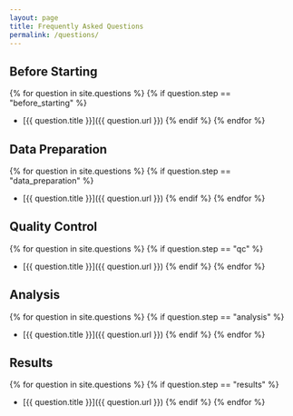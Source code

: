 ```yaml
---
layout: page
title: Frequently Asked Questions
permalink: /questions/
---
```


## Before Starting

{% for question in site.questions %}
  {% if question.step == "before_starting" %}
- [{{ question.title }}]({{ question.url }})
  {% endif %}
{% endfor %}


## Data Preparation

{% for question in site.questions %}
  {% if question.step == "data_preparation" %}
- [{{ question.title }}]({{ question.url }})
  {% endif %}
{% endfor %}

## Quality Control

{% for question in site.questions %}
  {% if question.step == "qc" %}
- [{{ question.title }}]({{ question.url }})
  {% endif %}
{% endfor %}

## Analysis

{% for question in site.questions %}
  {% if question.step == "analysis" %}
- [{{ question.title }}]({{ question.url }})
  {% endif %}
{% endfor %}

## Results

{% for question in site.questions %}
  {% if question.step == "results" %}
- [{{ question.title }}]({{ question.url }})
  {% endif %}
{% endfor %}